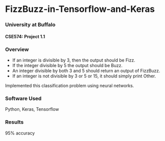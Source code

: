 # FizzBuzz-in-Tensorflow-and-Keras

### University at Buffalo
#### CSE574: Project 1.1

### Overview
* If an integer is divisible by 3, then the output should be Fizz.
* If the integer divisible by 5 the output should be Buzz.
* An integer divisible by both 3 and 5 should return an output of FizzBuzz.
* If an integer is not divisible by 3 or 5 or 15, it should simply print Other.

Implemented this classification problem using neural networks.

### Software Used
Python, Keras, Tensorflow

### Results
95% accuracy

